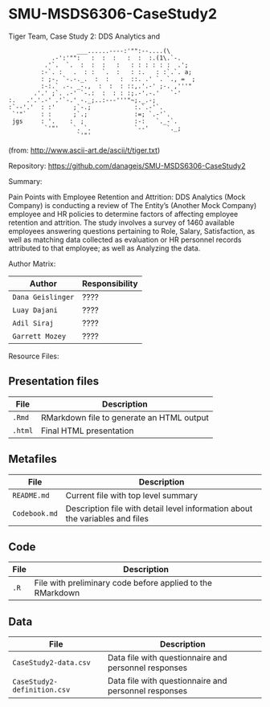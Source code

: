 # SMU-MSDS6306-CaseStudy2
Tiger Team, Case Study 2: DDS Analytics and 


                       ___......----:'"":--....(\
                .-':'"":   :  :  :   :  :  :.(1\.`-.
              .'`.  `.  :  :  :   :   : : : : : :  .';
             :-`. :   .  : :  `.  :   : :.   : :`.`. a;
             : ;-. `-.-._.  :  :   :  ::. .' `. `., =  ;
             :-:.` .-. _-.,  :  :  : ::,.'.-' ;-. ,'''"
           .'.' ;`. .-' `-.:  :  : : :;.-'.-.'   `-'
    :.   .'.'.-' .'`-.' -._;..:---'''"~;._.-;
    :`--'.'  : :'     ;`-.;            :.`.-'`.
     `'"`    : :      ;`.;             :=; `.-'`.
     jgs     : '.    :  ;              :-:   `._-`.
              `'"'    `. `.            `--'     `._;
                       `'"' 

(from: http://www.ascii-art.de/ascii/t/tiger.txt)
                  
Repository: https://github.com/danageis/SMU-MSDS6306-CaseStudy2

Summary:

Pain Points with Employee Retention and Attrition:
DDS Analytics (Mock Company) is conducting a review of The Entity’s (Another Mock Company) employee and HR policies to determine factors of affecting employee retention and attrition.
The study involves a survey of 1460 available employees answering questions pertaining to Role, Salary, Satisfaction, as well as matching data collected as evaluation or HR personnel records attributed to that employee; as well as Analyzing the data.

Author Matrix:

Author | Responsibility
---|---------
`Dana Geislinger` | ????
`Luay Dajani` | ????
`Adil Siraj` | ????
`Garrett Mozey` | ???? 

Resource Files:

## Presentation files
File | Description
---|---------
`.Rmd` | RMarkdown file to generate an HTML output
`.html` | Final HTML presentation

## Metafiles
File | Description
---|---------
`README.md` | Current file with top level summary
`Codebook.md` | Description file with detail level information about the variables and files

## Code

File | Description
---|---------
`.R` | File with preliminary code before applied to the RMarkdown

## Data

File | Description
---|---------
`CaseStudy2-data.csv` | Data file with questionnaire and personnel responses
`CaseStudy2-definition.csv` | Data file with questionnaire and personnel responses